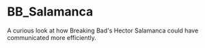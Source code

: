 # BB_Salamanca
A curious look at how Breaking Bad's Hector Salamanca could have communicated more efficiently.
